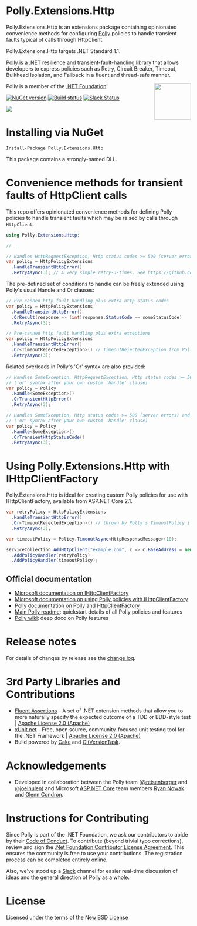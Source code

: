 # Polly.Extensions.Http

Polly.Extensions.Http is an extensions package containing opinionated convenience methods for configuring [Polly](https://github.com/App-vNext/Polly) policies to handle transient faults typical of calls through HttpClient.

Polly.Extensions.Http targets .NET Standard 1.1.

[Polly](https://github.com/App-vNext/Polly) is a .NET resilience and transient-fault-handling library that allows developers to express policies such as Retry, Circuit Breaker, Timeout, Bulkhead Isolation, and Fallback in a fluent and thread-safe manner.  

[<img align="right" src="https://github.com/dotnet/swag/raw/master/logo/dotnetfoundation_v4_small.png" width="100" />](https://www.dotnetfoundation.org/)
Polly is a member of the [.NET Foundation](https://www.dotnetfoundation.org/about)!

[![NuGet version](https://badge.fury.io/nu/Polly.Extensions.Http.svg)](https://badge.fury.io/nu/Polly.Extensions.Http) [![Build status](https://ci.appveyor.com/api/projects/status/hrkj98y8jpahnvy4?svg=true)](https://ci.appveyor.com/project/joelhulen/polly-extensions-http) [![Slack Status](http://www.pollytalk.org/badge.svg)](http://www.pollytalk.org)

![](https://raw.github.com/App-vNext/Polly/master/Polly-Logo.png)

# Installing via NuGet

    Install-Package Polly.Extensions.Http

This package contains a strongly-named DLL.  

# Convenience methods for transient faults of HttpClient calls

This repo offers opinionated convenience methods for defining Polly policies to handle transient faults which may be raised by calls through `HttpClient`.  

```csharp
using Polly.Extensions.Http;

// ..

// Handles HttpRequestException, Http status codes >= 500 (server errors) and status code 408 (request timeout)
var policy = HttpPolicyExtensions
  .HandleTransientHttpError()
  .RetryAsync(3); // A very simple retry-3-times. See https://github.com/App-vNext/Polly for the many richer Policy configuration options available.
```

The pre-defined set of conditions to handle can be freely extended using Polly's usual Handle and Or clauses:

```csharp
// Pre-canned http fault handling plus extra http status codes
var policy = HttpPolicyExtensions
  .HandleTransientHttpError()
  .OrResult(response => (int)response.StatusCode == someStatusCode) 
  .RetryAsync(3);

// Pre-canned http fault handling plus extra exceptions
var policy = HttpPolicyExtensions
  .HandleTransientHttpError()
  .Or<TimeoutRejectedException>() // TimeoutRejectedException from Polly's TimeoutPolicy
  .RetryAsync(3);
```

Related overloads in Polly's 'Or' syntax are also provided:

```csharp
// Handles SomeException, HttpRequestException, Http status codes >= 500 (server errors) and status code 408 (request timeout)
// ('or' syntax after your own custom 'handle' clause)
var policy = Policy
  .Handle<SomeException>()
  .OrTransientHttpError()
  .RetryAsync(3);

// Handles SomeException, Http status codes >= 500 (server errors) and status code 408 (request timeout)
// ('or' syntax after your own custom 'handle' clause)
var policy = Policy
  .Handle<SomeException>()
  .OrTransientHttpStatusCode()
  .RetryAsync(3);
```

# Using Polly.Extensions.Http with IHttpClientFactory

Polly.Extensions.Http is ideal for creating custom Polly policies for use with IHttpClientFactory, available from ASP.NET Core 2.1.

```csharp
var retryPolicy = HttpPolicyExtensions
  .HandleTransientHttpError()
  .Or<TimeoutRejectedException>() // thrown by Polly's TimeoutPolicy if the inner execution times out
  .RetryAsync(3);

var timeoutPolicy = Policy.TimeoutAsync<HttpResponseMessage>(10);  

serviceCollection.AddHttpClient("example.com", c => c.BaseAddress = new Uri("http://example.com"))
  .AddPolicyHandler(retryPolicy)
  .AddPolicyHandler(timeoutPolicy);
```

## Official documentation

+ [Microsoft documentation on IHttpClientFactory](https://docs.microsoft.com/en-gb/aspnet/core/fundamentals/http-requests?view=aspnetcore-2.1)
+ [Microsoft documentation on using Polly policies with IHttpClientFactory](https://docs.microsoft.com/en-gb/aspnet/core/fundamentals/http-requests?view=aspnetcore-2.1#use-polly-based-handlers)
+ [Polly documentation on Polly and HttpClientFactory](https://github.com/App-vNext/Polly/wiki/Polly-and-HttpClientFactory)
+ [Main Polly readme](https://github.com/App-vNext/Polly): quickstart details of all Polly policies and features
+ [Polly wiki](https://github.com/App-vNext/Polly/wiki): deep doco on Polly features


# Release notes

For details of changes by release see the [change log](CHANGELOG.md).  

# 3rd Party Libraries and Contributions

* [Fluent Assertions](https://github.com/fluentassertions/fluentassertions) - A set of .NET extension methods that allow you to more naturally specify the expected outcome of a TDD or BDD-style test | [Apache License 2.0 (Apache)](https://github.com/dennisdoomen/fluentassertions/blob/develop/LICENSE)
* [xUnit.net](https://github.com/xunit/xunit) - Free, open source, community-focused unit testing tool for the .NET Framework | [Apache License 2.0 (Apache)](https://github.com/xunit/xunit/blob/master/license.txt)
* Build powered by [Cake](http://cakebuild.net/) and [GitVersionTask](https://github.com/GitTools/GitVersion).

# Acknowledgements

* Developed in collaboration between the Polly team ([@reisenberger](https://github.com/reisenberger) and [@joelhulen](https://github.com/joelhulen)) and Microsoft [ASP.NET Core](https://www.asp.net/core/) team members [Ryan Nowak](https://github.com/rynowak) and [Glenn Condron](https://github.com/glennc).

# Instructions for Contributing

Since Polly is part of the .NET Foundation, we ask our contributors to abide by their [Code of Conduct](https://www.dotnetfoundation.org/code-of-conduct).  To contribute (beyond trivial typo corrections), review and sign the [.Net Foundation Contributor License Agreement](https://cla.dotnetfoundation.org/). This ensures the community is free to use your contributions.  The registration process can be completed entirely online.

Also, we've stood up a [Slack](http://www.pollytalk.org) channel for easier real-time discussion of ideas and the general direction of Polly as a whole. 

# License

Licensed under the terms of the [New BSD License](http://opensource.org/licenses/BSD-3-Clause)
